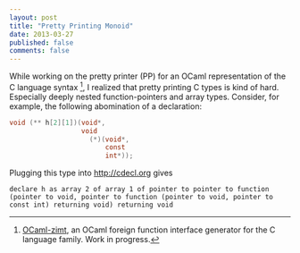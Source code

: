 ```yaml
---
layout: post
title: "Pretty Printing Monoid"
date: 2013-03-27
published: false
comments: false
---
```


While working on the pretty printer (PP) for an OCaml representation
of the C language syntax [^c-syntax], I realized that pretty printing C types
is kind of hard. Especially deeply nested function-pointers and array
types. Consider, for example, the following abomination of a
declaration:

```c
void (** h[2][1])(void*,
                  void
                    (*)(void*,
                        const
                        int*));
```

Plugging this type into http://cdecl.org gives

	declare h as array 2 of array 1 of pointer to pointer to function
	(pointer to void, pointer to function (pointer to void, pointer to
	const int) returning void) returning void

[^c-syntax]: [OCaml-zimt](http://github.com/krohrer/ocaml-zimt), an OCaml foreign function interface generator for the C language family. Work in progress.

